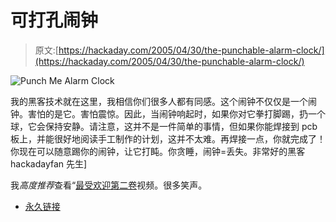 # 可打孔闹钟

> 原文:[https://hackaday.com/2005/04/30/the-punchable-alarm-clock/](https://hackaday.com/2005/04/30/the-punchable-alarm-clock/)

![Punch Me Alarm Clock](img/155ee929d96a7b289508e7e164f6006a.png)

我的黑客技术就在这里，我相信你们很多人都有同感。这个闹钟不仅仅是一个闹钟。害怕的是它。害怕震惊。因此，当闹钟响起时，如果你对它拳打脚踢，扔一个球，它会保持安静。请注意，这并不是一件简单的事情，但如果你能焊接到 pcb 板上，并能很好地阅读手工制作的计划，这并不太难。再焊接一点，你就完成了！你现在可以随意踢你的闹钟，让它打盹。你贪睡，闹钟=丢失。非常好的黑客 hackadayfan 先生]

我*高度推荐*查看“[最受欢迎第二卷](http://www.dimensionengineering.com/appnotes/alarmclock/Alarmclock.mpg)视频。很多笑声。

*   [永久链接](http://www.dimensionengineering.com/appnotes/alarmclock/alarmclock.htm)
